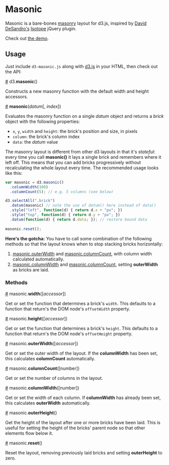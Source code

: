 # Masonic
Masonic is a bare-bones [masonry](http://masonry.desandro.com/) layout for
d3.js, inspired by [David DeSandro's](http://desandro.com/)
[Isotope](http://isotope.metafizzy.co/) jQuery plugin.

Check out [the demo](http://shawnbot.github.io/masonic/).

## Usage
Just include `d3-masonic.js` along with [d3.js](http://d3js.org/) in your HTML,
then check out the API:

<a name="d3-masonic" href="#d3-masonic">#</a> d3.**masonic**()

Constructs a new masonry function with the default width and height accessors.

<a name="_masonic" href="#_masonic">#</a> **masonic**(*datum*[, *index*])

Evaluates the masonry function on a single *datum* object and returns a *brick*
object with the following properties:

* `x`, `y`, `width` and `height`: the brick's position and size, in pixels
* `column`: the brick's column index
* `data`: the *datum* value

The masonry layout is different from other d3 layouts in that it's *stateful*: every time you call **masonic()** it lays a single brick and remembers where it left off. This means that you can add bricks progressively without recalculating the whole layout every time. The recommended usage looks like this:

```js
var masonic = d3.masonic()
  .columnWidth(100)
  .columnCount(5); // e.g. 5 columns (see below)

d3.selectAll(".brick")
  .datum(masonic) // note the use of datum() here instead of data()
  .style("left", function(d) { return d.x + "px"; })
  .style("top", function(d) { return d.y + "px"; })
  .datum(function(d) { return d.data; }); // restore bound data
  
masonic.reset();
```

**Here's the gotcha:** You have to call some combination of the following methods so that the layout knows when to stop stacking bricks horizontally:

1. [masonic.outerWidth](#outerWidth) and [masonic.columnCount](#columnCount), with column width calculated automatically.
2. [masonic.columnWidth](#columnWidth) and [masonic.columnCount](#columnCount), setting **outerWidth** as bricks are laid.

### Methods

<a name="width" href="#width">#</a> masonic.**width**([*accessor*])

Get or set the function that determines a brick's `width`. This defaults to a
function that return's the DOM node's `offsetWidth` property.

<a name="height" href="#height">#</a> masonic.**height**([*accessor*])

Get or set the function that determines a brick's `height`. This defaults to a
function that return's the DOM node's `offsetHeight` property.

<a name="outerWidth" href="#outerWidth">#</a> masonic.**outerWidth**([*accessor*])

Get or set the outer width of the layout. If the **columnWidth** has been set,
this calculates **columnCount** automatically.

<a name="columnCount" href="#columnCount">#</a> masonic.**columnCount**([number])

Get or set the number of columns in the layout.

<a name="columnWidth" href="#columnWidth">#</a> masonic.**columnWidth**([number])

Get or set the width of each column. If **columnWidth** has already been set,
this calculates **outerWidth** automatically.

<a name="outerHeight" href="#outerHeight">#</a> masonic.**outerHeight**()

Get the height of the layout after one or more bricks have been laid. This is
useful for setting the height of the bricks' parent node so that other elements
flow below it.

<a name="reset" href="#reset">#</a> masonic.**reset**()

Reset the layout, removing previously laid bricks and setting **outerHeight**
to zero.
